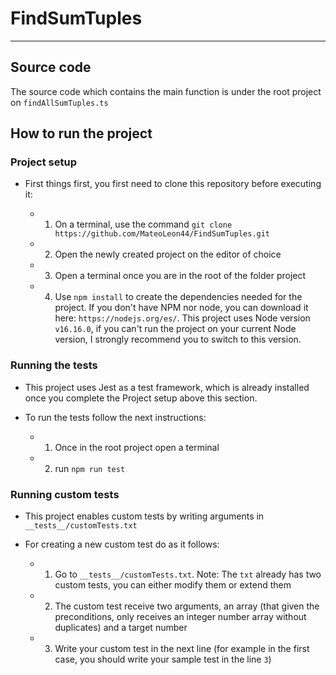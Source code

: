 # FindSumTuples
------------
## Source code

The source code which contains the main function is under the root project on `findAllSumTuples.ts`

## How to run the project

### Project setup

- First things first, you first need to clone this repository before executing it:

  - 1. On a terminal, use the command `git clone https://github.com/MateoLeon44/FindSumTuples.git`
  - 2. Open the newly created project on the editor of choice
  - 3. Open a terminal once you are in the root of the folder project
  - 4. Use `npm install` to create the dependencies needed for the project. If you don't have NPM nor node, you can download it here: `https://nodejs.org/es/`. This project uses Node version `v16.16.0`, if you can't run the project on your current Node version, I strongly recommend you to switch to this version.

### Running the tests

- This project uses Jest as a test framework, which is already installed once you complete the Project setup above this section.
- To run the tests follow the next instructions:

  - 1. Once in the root project open a terminal
  - 2. run `npm run test`

### Running custom tests

- This project enables custom tests by writing arguments in `__tests__/customTests.txt`
- For creating a new custom test do as it follows:

  - 1. Go to `__tests__/customTests.txt`. Note: The `txt` already has two custom tests, you can either modify them or extend them
  - 2. The custom test receive two arguments, an array (that given the preconditions, only receives an integer number array without duplicates) and a target number
  - 3. Write your custom test in the next line (for example in the first case, you should write your sample test in the line `3`)
